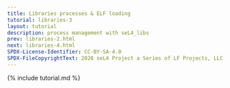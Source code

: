```yaml
---
title: Libraries processes & ELF loading
tutorial: libraries-3
layout: tutorial
description: process management with seL4_libs
prev: libraries-2.html
next: libraries-4.html
SPDX-License-Identifier: CC-BY-SA-4.0
SPDX-FileCopyrightText: 2020 seL4 Project a Series of LF Projects, LLC.
---
```

{% include tutorial.md %}
